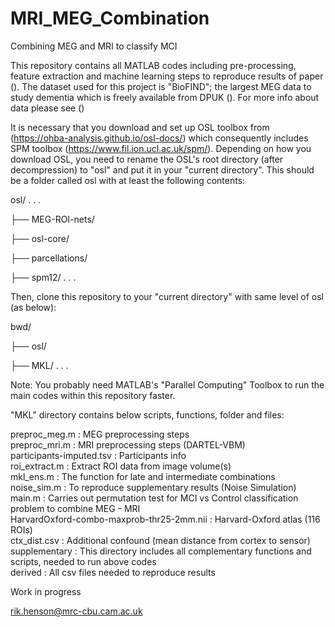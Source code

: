 # MRI_MEG_Combination
Combining MEG and MRI  to classify MCI

This repository contains all MATLAB codes including pre-processing, feature extraction and machine learning steps to reproduce results of paper ().
The dataset used for this project is "BioFIND"; the largest MEG data to study dementia which is freely available from DPUK (). For more info about data please see ()

It is necessary that you download and set up OSL toolbox from (https://ohba-analysis.github.io/osl-docs/) which consequently includes SPM toolbox (https://www.fil.ion.ucl.ac.uk/spm/). Depending on how you download OSL, you need to rename the OSL's root directory (after decompression) to "osl" and put it in your "current directory". This should be a folder called osl with at least the following contents:

osl/ . . .

├── MEG-ROI-nets/

├── osl-core/

├── parcellations/

├── spm12/ . . .

Then, clone this repository to your "current directory" with same level of osl (as below):

bwd/

├── osl/

├── MKL/ . . .

Note: You probably need MATLAB's "Parallel Computing" Toolbox to run the main codes within this repository faster.

"MKL" directory contains below scripts, functions, folder and files:

preproc_meg.m : MEG preprocessing steps  
preproc_mri.m : MRI preprocessing steps (DARTEL-VBM)  
participants-imputed.tsv : Participants info  
roi_extract.m : Extract ROI data from image volume(s)  
mkl_ens.m : The function for late and intermediate combinations 
noise_sim.m : To reproduce supplementary results (Noise Simulation)  
main.m : Carries out permutation test for MCI vs Control classification problem to combine MEG - MRI  
HarvardOxford-combo-maxprob-thr25-2mm.nii : Harvard-Oxford atlas (116 ROIs)  
ctx_dist.csv :  Additional confound (mean distance from cortex to sensor)  
supplementary : This directory includes all complementary functions and scripts, needed to run above codes  
derived : All csv files needed to reproduce results

Work in progress

rik.henson@mrc-cbu.cam.ac.uk

